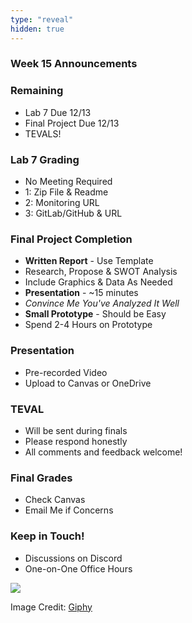 ```yaml
---
type: "reveal"
hidden: true
---
```


<section>
	<h3>Week 15 Announcements</h3>
</section>
<section>
	<h3>Remaining</h3>
	<ul>
		<li>Lab 7 Due 12/13</li>
		<li>Final Project Due 12/13</li>
		<li>TEVALS!</li>
	</ul>
</section>
<section>
	<h3>Lab 7 Grading</h3>
	<ul>
		<li>No Meeting Required</li>
		<li>1: Zip File & Readme</li>
		<li>2: Monitoring URL</li>
		<li>3: GitLab/GitHub & URL</li>
	</ul>
</section>
<section>
	<h3>Final Project Completion</h3>
	<ul>
		<li><b>Written Report</b> - Use Template</li>
		<li>Research, Propose & SWOT Analysis</li>
		<li>Include Graphics & Data As Needed</li>
		<li><b>Presentation</b> - ~15 minutes</li>
		<li><i>Convince Me You've Analyzed It Well</i></li>
		<li><b>Small Prototype</b> - Should be Easy</li>
		<li>Spend 2-4 Hours on Prototype</li>
	</ul>
</section>
<section>
	<h3>Presentation</h3>
	<ul>
		<li>Pre-recorded Video</li>
		<li>Upload to Canvas or OneDrive</li>
	</ul>
</section>
<section>
	<h3>TEVAL</h3>
	<ul>
		<li>Will be sent during finals</li>
		<li>Please respond honestly</li>
		<li>All comments and feedback welcome!</li>
	</ul>
	<h3>Final Grades</h3>
	<ul>
		<li>Check Canvas</li>
		<li>Email Me if Concerns</li>
	</ul>
</section>
<section>
	<h3>Keep in Touch!</h3>
	<ul>
	  <li>Discussions on Discord</li>
	  <li>One-on-One Office Hours</li>
	</ul>
</section>
<section>
	<img class="plain stretch" src="https://media.giphy.com/media/VQ77RNKX0nyaA/source.gif">
	<p class="imagecredit">Image Credit: <a href="https://giphy.com/gifs/flag-finish-line-VQ77RNKX0nyaA">Giphy</a></p>
</section>